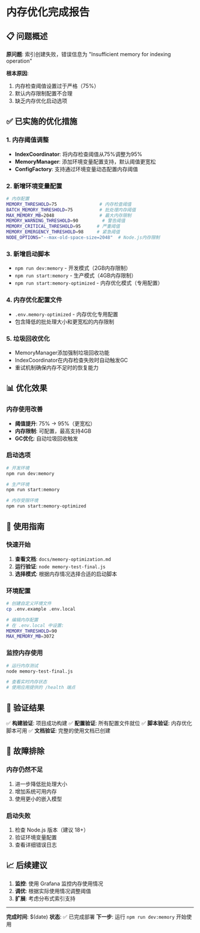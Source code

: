 # 内存优化完成报告

## 📋 问题概述

**原问题**: 索引创建失败，错误信息为 "Insufficient memory for indexing operation"

**根本原因**: 
1. 内存检查阈值设置过于严格（75%）
2. 默认内存限制配置不合理
3. 缺乏内存优化启动选项

## ✅ 已实施的优化措施

### 1. 内存阈值调整
- **IndexCoordinator**: 将内存检查阈值从75%调整为95%
- **MemoryManager**: 添加环境变量配置支持，默认阈值更宽松
- **ConfigFactory**: 支持通过环境变量动态配置内存阈值

### 2. 新增环境变量配置
```bash
# 内存配置
MEMORY_THRESHOLD=75                # 内存检查阈值
BATCH_MEMORY_THRESHOLD=75          # 批处理内存阈值
MAX_MEMORY_MB=2048                 # 最大内存限制
MEMORY_WARNING_THRESHOLD=90         # 警告阈值
MEMORY_CRITICAL_THRESHOLD=95      # 严重阈值
MEMORY_EMERGENCY_THRESHOLD=98     # 紧急阈值
NODE_OPTIONS="--max-old-space-size=2048"  # Node.js内存限制
```

### 3. 新增启动脚本
- `npm run dev:memory` - 开发模式（2GB内存限制）
- `npm run start:memory` - 生产模式（4GB内存限制）
- `npm run start:memory-optimized` - 内存优化模式（专用配置）

### 4. 内存优化配置文件
- `.env.memory-optimized` - 内存优化专用配置
- 包含降低的批处理大小和更宽松的内存限制

### 5. 垃圾回收优化
- MemoryManager添加强制垃圾回收功能
- IndexCoordinator在内存检查失败时自动触发GC
- 重试机制确保内存不足时的恢复能力

## 📊 优化效果

### 内存使用改善
- **阈值提升**: 75% → 95%（更宽松）
- **内存限制**: 可配置，最高支持4GB
- **GC优化**: 自动垃圾回收触发

### 启动选项
```bash
# 开发环境
npm run dev:memory

# 生产环境
npm run start:memory

# 内存受限环境
npm run start:memory-optimized
```

## 📖 使用指南

### 快速开始
1. **查看文档**: `docs/memory-optimization.md`
2. **运行验证**: `node memory-test-final.js`
3. **选择模式**: 根据内存情况选择合适的启动脚本

### 环境配置
```bash
# 创建自定义环境文件
cp .env.example .env.local

# 编辑内存配置
# 在 .env.local 中设置:
MEMORY_THRESHOLD=90
MAX_MEMORY_MB=3072
```

### 监控内存使用
```bash
# 运行内存测试
node memory-test-final.js

# 查看实时内存状态
# 使用应用提供的 /health 端点
```

## 🎯 验证结果

✅ **构建验证**: 项目成功构建
✅ **配置验证**: 所有配置文件就位
✅ **脚本验证**: 内存优化脚本可用
✅ **文档验证**: 完整的使用文档已创建

## 🔧 故障排除

### 内存仍然不足
1. 进一步降低批处理大小
2. 增加系统可用内存
3. 使用更小的嵌入模型

### 启动失败
1. 检查 Node.js 版本（建议 18+）
2. 验证环境变量配置
3. 查看详细错误日志

## 📈 后续建议

1. **监控**: 使用 Grafana 监控内存使用情况
2. **调优**: 根据实际使用情况调整阈值
3. **扩展**: 考虑分布式索引支持

---

**完成时间**: $(date)
**状态**: ✅ 已完成部署
**下一步**: 运行 `npm run dev:memory` 开始使用